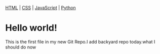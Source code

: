 

<a href="https://tmgit3.github.io/backyard">HTML</a> |
<a href="tmgit3.github.io/hello">CSS</a> |
<a href="tmgit3.github.io/git-hello">JavaScript</a> |
<a href="/www.google.com/">Python</a>


<h1>Hello world!</h1>
<p>This is the first file in my new Git Repo.I add backyard repo today.what I should do now</p>

